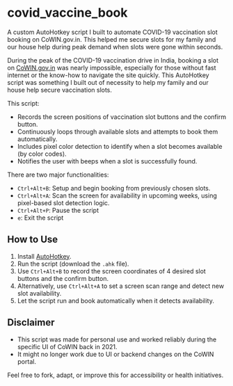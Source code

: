 # covid_vaccine_book
A custom AutoHotkey script I built to automate COVID-19 vaccination slot booking on CoWIN.gov.in. This helped me secure slots for my family and our house help during peak demand when slots were gone within seconds.

During the peak of the COVID-19 vaccination drive in India, booking a slot on [CoWIN.gov.in](https://www.cowin.gov.in/) was nearly impossible, especially for those without fast internet or the know-how to navigate the site quickly. This AutoHotkey script was something I built out of necessity to help my family and our house help secure vaccination slots.

This script:
- Records the screen positions of vaccination slot buttons and the confirm button.
- Continuously loops through available slots and attempts to book them automatically.
- Includes pixel color detection to identify when a slot becomes available (by color codes).
- Notifies the user with beeps when a slot is successfully found.

There are two major functionalities:
- `Ctrl+Alt+B`: Setup and begin booking from previously chosen slots.
- `Ctrl+Alt+A`: Scan the screen for availability in upcoming weeks, using pixel-based slot detection logic.
- `Ctrl+Alt+P`: Pause the script
- `e`: Exit the script

## How to Use

1. Install [AutoHotkey](https://www.autohotkey.com/).
2. Run the script (download the `.ahk` file).
3. Use `Ctrl+Alt+B` to record the screen coordinates of 4 desired slot buttons and the confirm button.
4. Alternatively, use `Ctrl+Alt+A` to set a screen scan range and detect new slot availability.
5. Let the script run and book automatically when it detects availability.


##  Disclaimer

- This script was made for personal use and worked reliably during the specific UI of CoWIN back in 2021.
- It might no longer work due to UI or backend changes on the CoWIN portal.


Feel free to fork, adapt, or improve this for accessibility or health initiatives.

